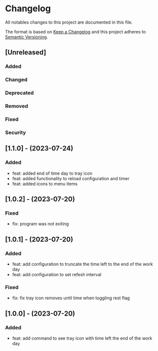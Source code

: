 # Changelog

All notables changes to this project are documented in this file.

The format is based on [Keep a Changelog](https://keepachangelog.com/en/1.0.0/) and this project adheres to [Semantic Versioning](https://semver.org/spec/v2.0.0.html).

## [Unreleased]

### Added

### Changed

### Deprecated

### Removed

### Fixed

### Security

## [1.1.0] - (2023-07-24)

### Added

*   feat: added end of time day to tray icon
*   feat: added functionality to reload configuration and timer
*   feat: added icons to menu items

## [1.0.2] - (2023-07-20)

### Fixed

*   fix: program was not exiting

## [1.0.1] - (2023-07-20)

### Added

*   feat: add configuration to truncate the time left to the end of the work day
*   feat: add configuration to set refesh interval

### Fixed

*   fix: fix tray icon removes until time when toggling rest flag

## [1.0.0] - (2023-07-20)

### Added

*   feat: add command to see tray icon with time left the end of the work day
